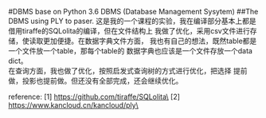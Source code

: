 #DBMS base on Python 3.6
DBMS (Database Management Sysytem)
##The DBMS using PLY to paser.
	这是我的一个课程的实验，我在编译部分基本上都是借用tiraffe的SQLolita的编译，但在文件结构上
我做了优化，采用csv文件进行存储，使读取更加便捷。在数据字典文件方面，
我也有自己的想法，既然table都是一个文件放一个table，那每个table的
数据字典也应该是一个文件存放一个data dict。\
	在查询方面，我也做了优化，按照启发式查询树的方式进行优化，把选择
提前做，投影也提前做。但还没有全部完成，还会继续优化。

reference:
[1] https://github.com/tiraffe/SQLolita\
[2] https://www.kancloud.cn/kancloud/ply\

